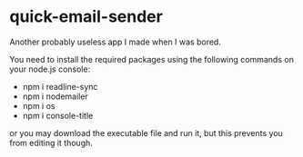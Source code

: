 # quick-email-sender
Another probably useless app I made when I was bored.

You need to install the required packages using the following commands on your node.js console:
- npm i readline-sync
- npm i nodemailer
- npm i os
- npm i console-title

or you may download the executable file and run it, but this prevents you from editing it though.
